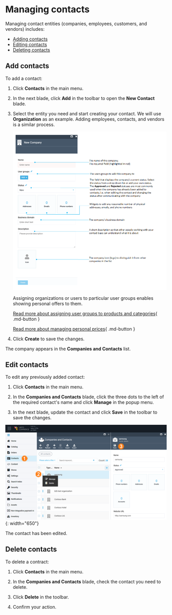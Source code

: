 ﻿# Managing contacts

Managing contact entities (companies, employees, customers, and vendors) includes:

* [Adding contacts](managing-contacts.md#adding-contacts)
* [Editing contacts](managing-contacts.md#editing-contacts)
* [Deleting contacts](managing-contacts.md#deleting-contacts)

## Add contacts

To add a contact:

1. Click **Contacts** in the main menu.

1. In the next blade, click **Add** in the toolbar to open the **New Contact** blade.

1. Select the entity you need and start creating your contact. We will use **Organization** as an example. Adding employees, contacts, and vendors is a similar process.

	![enter image description here](media/new_company_screen.png)

	Assigning organizations or users to particular user groups enables showing personal offers to them.

	[Read more about assigning user groups to products and categories](../catalog-personalization/user-groups.md){ .md-button }
	
	[Read more about managing personal prices](../pricing/managing-personal-prices.md){ .md-button }

1. Click **Create** to save the changes.

The company appears in the **Companies and Contacts** list.

## Edit contacts

To edit any previously added contact:

1. Click **Contacts** in the main menu.

1. In the **Companies and Contacts** blade, click the three dots to the left of the required contact's name and click **Manage** in the popup menu. 

1. In the next blade, update the contact and click **Save** in the toolbar to save the changes.

![Edit contact](media/edit-contact.png){: width="650"}

The contact has been edited.

## Delete contacts

To delete a contract:

1. Click **Contacts** in the main menu.

1. In the **Companies and Contacts** blade, check the contact you need to delete. 

1. Click **Delete** in the toolbar.

1. Confirm your action.